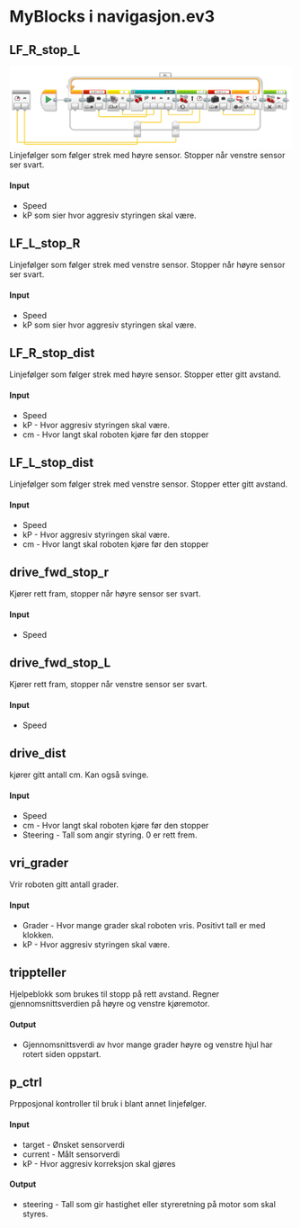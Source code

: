 # MyBlocks i navigasjon.ev3

## LF_R_stop_L
![LF_R_stop_L](images/LF_R_stop_L.png)
Linjefølger som følger strek med høyre sensor. Stopper når venstre sensor ser svart.
#### Input
* Speed
* kP som sier hvor aggresiv styringen skal være.


## LF_L_stop_R
Linjefølger som følger strek med venstre sensor. Stopper når høyre sensor ser svart.
#### Input
* Speed
* kP som sier hvor aggresiv styringen skal være.

## LF_R_stop_dist
Linjefølger som følger strek med høyre sensor. Stopper etter gitt avstand.
#### Input
* Speed
* kP - Hvor aggresiv styringen skal være.
* cm - Hvor langt skal roboten kjøre før den stopper

## LF_L_stop_dist
Linjefølger som følger strek med venstre sensor. Stopper etter gitt avstand.
#### Input
* Speed
* kP - Hvor aggresiv styringen skal være.
* cm - Hvor langt skal roboten kjøre før den stopper

## drive_fwd_stop_r
Kjører rett fram, stopper når høyre sensor ser svart.
#### Input
* Speed

## drive_fwd_stop_L
Kjører rett fram, stopper når venstre sensor ser svart.
#### Input
* Speed

## drive_dist
kjører gitt antall cm. Kan også svinge.
#### Input
* Speed
* cm - Hvor langt skal roboten kjøre før den stopper
* Steering - Tall som angir styring. 0 er rett frem.

## vri_grader
Vrir roboten gitt antall grader.
#### Input
* Grader - Hvor mange grader skal roboten vris. Positivt tall er med klokken.
* kP - Hvor aggresiv styringen skal være.

## trippteller
Hjelpeblokk som brukes til stopp på rett avstand. Regner gjennomsnittsverdien på høyre og venstre kjøremotor.
#### Output
* Gjennomsnittsverdi av hvor mange grader høyre og venstre hjul har rotert siden oppstart.

## p_ctrl
Prpposjonal kontroller til bruk i blant annet linjefølger.
#### Input
* target - Ønsket sensorverdi
* current - Målt sensorverdi
* kP - Hvor aggresiv korreksjon skal gjøres
#### Output
* steering - Tall som gir hastighet eller styreretning på motor som skal styres.

